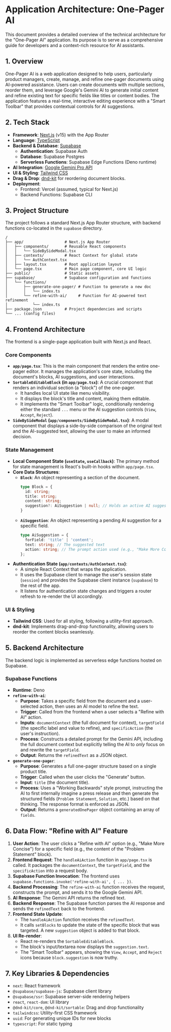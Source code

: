 # Application Architecture: One-Pager AI

This document provides a detailed overview of the technical architecture for the "One-Pager AI" application. Its purpose is to serve as a comprehensive guide for developers and a context-rich resource for AI assistants.

## 1. Overview

One-Pager AI is a web application designed to help users, particularly product managers, create, manage, and refine one-pager documents using AI-powered assistance. Users can create documents with multiple sections, reorder them, and leverage Google's Gemini AI to generate initial content and refine existing text for specific fields like titles or content bodies. The application features a real-time, interactive editing experience with a "Smart Toolbar" that provides contextual controls for AI suggestions.

## 2. Tech Stack

- **Framework**: [Next.js](https://nextjs.org/) (v15) with the App Router
- **Language**: [TypeScript](https://www.typescriptlang.org/)
- **Backend & Database**: [Supabase](https://supabase.io/)
  - **Authentication**: Supabase Auth
  - **Database**: Supabase Postgres
  - **Serverless Functions**: Supabase Edge Functions (Deno runtime)
- **AI Integration**: [Google Gemini Pro API](https://ai.google.dev/)
- **UI & Styling**: [Tailwind CSS](https://tailwindcss.com/)
- **Drag & Drop**: [dnd-kit](https://dndkit.com/) for reordering document blocks.
- **Deployment**:
  - Frontend: Vercel (assumed, typical for Next.js)
  - Backend Functions: Supabase CLI

## 3. Project Structure

The project follows a standard Next.js App Router structure, with backend functions co-located in the `supabase` directory.

```
/
├── app/                  # Next.js App Router
│   ├── components/       # Reusable React components
│   │   └── SideBySideModal.tsx
│   ├── contexts/         # React Context for global state
│   │   └── AuthContext.tsx
│   ├── layout.tsx        # Root application layout
│   └── page.tsx          # Main page component, core UI logic
├── public/               # Static assets
├── supabase/             # Supabase configuration and functions
│   └── functions/
│       ├── generate-one-pager/ # Function to generate a new doc
│       │   └── index.ts
│       └── refine-with-ai/     # Function for AI-powered text refinement
│           └── index.ts
├── package.json          # Project dependencies and scripts
└── ... (config files)
```

## 4. Frontend Architecture

The frontend is a single-page application built with Next.js and React.

### Core Components

- **`app/page.tsx`**: This is the main component that renders the entire one-pager editor. It manages the application's core state, including the document's blocks, AI suggestions, and user interactions.
- **`SortableEditableBlock` (in `app/page.tsx`)**: A crucial component that renders an individual section (a "block") of the one-pager.
  - It handles local UI state like menu visibility.
  - It displays the block's title and content, making them editable.
  - It implements the "Smart Toolbar" logic, conditionally rendering either the standard `...` menu or the AI suggestion controls (`View`, `Accept`, `Reject`).
- **`SideBySideModal` (`app/components/SideBySideModal.tsx`)**: A modal component that displays a side-by-side comparison of the original text and the AI-suggested text, allowing the user to make an informed decision.

### State Management

- **Local Component State (`useState`, `useCallback`)**: The primary method for state management is React's built-in hooks within `app/page.tsx`.
- **Core Data Structures**:
  - **`Block`**: An object representing a section of the document.
    ```typescript
    type Block = {
      id: string;
      title: string;
      content: string;
      suggestion?: AiSuggestion | null; // Holds an active AI suggestion
    }
    ```
  - **`AiSuggestion`**: An object representing a pending AI suggestion for a specific field.
    ```typescript
    type AiSuggestion = {
      forField: 'title' | 'content';
      text: string; // The suggested text
      action: string; // The prompt action used (e.g., "Make More Concise")
    };
    ```
- **Authentication State (`app/contexts/AuthContext.tsx`)**:
  - A simple React Context that wraps the application.
  - It uses the Supabase client to manage the user's session state (`session`) and provides the Supabase client instance (`supabase`) to the rest of the app.
  - It listens for authentication state changes and triggers a router refresh to re-render the UI accordingly.

### UI & Styling

- **Tailwind CSS**: Used for all styling, following a utility-first approach.
- **dnd-kit**: Implements drag-and-drop functionality, allowing users to reorder the content blocks seamlessly.

## 5. Backend Architecture

The backend logic is implemented as serverless edge functions hosted on Supabase.

### Supabase Functions

- **Runtime**: Deno
- **`refine-with-ai`**:
  - **Purpose**: Takes a specific field from the document and a user-selected action, then uses an AI model to refine the text.
  - **Trigger**: Called from the frontend when a user selects a "Refine with AI" action.
  - **Inputs**: `documentContext` (the full document for context), `targetField` (the specific label and value to refine), and `specificAction` (the user's instruction).
  - **Process**: Constructs a detailed prompt for the Gemini API, including the full document context but explicitly telling the AI to *only* focus on and rewrite the `targetField`.
  - **Output**: Returns the `refinedText` as a JSON object.
- **`generate-one-pager`**:
  - **Purpose**: Generates a full one-pager structure based on a single product title.
  - **Trigger**: Called when the user clicks the "Generate" button.
  - **Input**: `title` (the document title).
  - **Process**: Uses a "Working Backwards" style prompt, instructing the AI to first internally imagine a press release and then generate the structured fields (`Problem Statement`, `Solution`, etc.) based on that thinking. The response format is enforced as JSON.
  - **Output**: Returns a `generatedOnePager` object containing an array of `fields`.

## 6. Data Flow: "Refine with AI" Feature

1.  **User Action**: The user clicks a "Refine with AI" option (e.g., "Make More Concise") for a specific field (e.g., the content of the "Problem Statement" block).
2.  **Frontend Request**: The `handleAiAction` function in `app/page.tsx` is called. It packages the `documentContext`, the `targetField`, and the `specificAction` into a request body.
3.  **Supabase Function Invocation**: The frontend uses `supabase.functions.invoke('refine-with-ai', { ... })`.
4.  **Backend Processing**: The `refine-with-ai` function receives the request, constructs the prompt, and sends it to the Google Gemini API.
5.  **AI Response**: The Gemini API returns the refined text.
6.  **Backend Response**: The Supabase function parses the AI response and sends the `refinedText` back to the frontend.
7.  **Frontend State Update**:
    - The `handleAiAction` function receives the `refinedText`.
    - It calls `setBlocks` to update the state of the specific block that was targeted. A new `suggestion` object is added to that block.
8.  **UI Re-render**:
    - React re-renders the `SortableEditableBlock`.
    - The block's input/textarea now displays the `suggestion.text`.
    - The "Smart Toolbar" appears, showing the `View`, `Accept`, and `Reject` icons because `block.suggestion` is now truthy.

## 7. Key Libraries & Dependencies

- `next`: React framework
- `@supabase/supabase-js`: Supabase client library
- `@supabase/ssr`: Supabase server-side rendering helpers
- `react`, `react-dom`: UI library
- `@dnd-kit/core`, `@dnd-kit/sortable`: Drag and drop functionality
- `tailwindcss`: Utility-first CSS framework
- `uuid`: For generating unique IDs for new blocks
- `typescript`: For static typing 